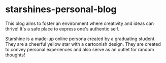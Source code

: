 # starshines-personal-blog
This blog aims to foster an environment where creativity and ideas can thrive! 
It's a safe place to express one's authentic self.

Starshine is a made-up online persona created by a graduating student. They are a cheerful yellow star with a cartoonish design. They are created to convey personal experiences and also serve as an outlet for random thoughts!